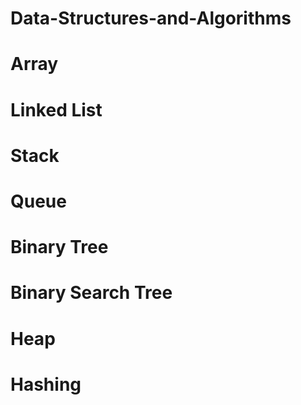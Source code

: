 # Data-Structures-and-Algorithms

# Array

# Linked List

# Stack

# Queue

# Binary Tree

# Binary Search Tree

# Heap

# Hashing
